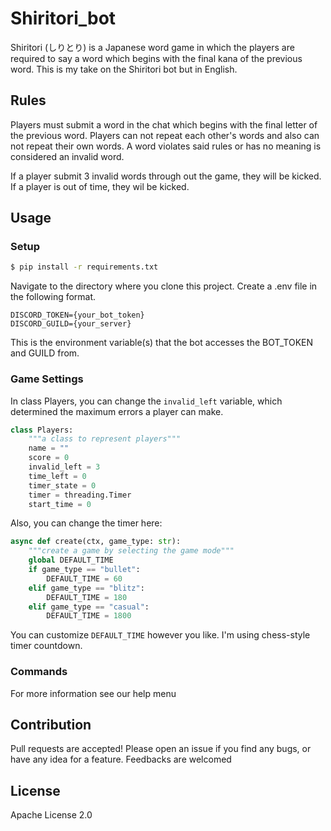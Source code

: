 # Shiritori_bot
Shiritori (しりとり) is a Japanese word game in which the players are required to say a word which begins with the final kana of the previous word.
This is my take on the Shiritori bot but in English.

## Rules
Players must submit a word in the chat which begins with the final letter of the previous word.
Players can not repeat each other's words and also can not repeat their own words.
A word violates said rules or has no meaning is considered an invalid word.

If a player submit 3 invalid words through out the game, they will be kicked.
If a player is out of time, they wil be kicked.

## Usage
### Setup
```bash
$ pip install -r requirements.txt
```

Navigate to the directory where you clone this project.
Create a .env file in the following format.

```
DISCORD_TOKEN={your_bot_token}
DISCORD_GUILD={your_server}
```

This is the environment variable(s) that the bot accesses the BOT_TOKEN and GUILD from.

### Game Settings

In class Players, you can change the `invalid_left` variable, which determined the maximum errors a player can make.

```python
class Players:
    """a class to represent players"""
    name = ""
    score = 0
    invalid_left = 3
    time_left = 0
    timer_state = 0
    timer = threading.Timer
    start_time = 0
```

Also, you can change the timer here:

```python
async def create(ctx, game_type: str):
    """create a game by selecting the game mode"""
    global DEFAULT_TIME
    if game_type == "bullet":
        DEFAULT_TIME = 60
    elif game_type == "blitz":
        DEFAULT_TIME = 180
    elif game_type == "casual":
        DEFAULT_TIME = 1800
```

You can customize `DEFAULT_TIME` however you like. I'm using chess-style timer countdown.

### Commands
For more information see our help menu

## Contribution
Pull requests are accepted! Please open an issue if you find any bugs, or have any idea for a feature. Feedbacks are welcomed

## License
Apache License 2.0











